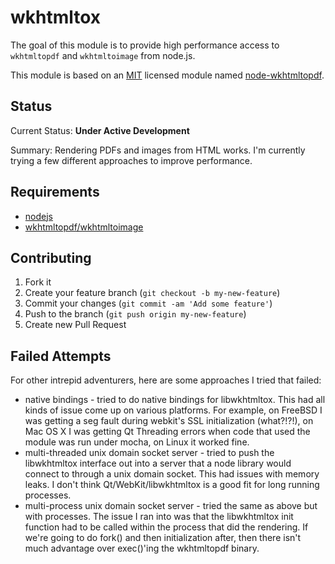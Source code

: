 # wkhtmltox

The goal of this module is to provide high performance access to `wkhtmltopdf` and `wkhtmltoimage` from node.js.

This module is based on an [MIT](http://opensource.org/licenses/MIT) licensed module named [node-wkhtmltopdf](https://github.com/devongovett/node-wkhtmltopdf).

## Status

Current Status: **Under Active Development**

Summary: Rendering PDFs and images from HTML works. I'm currently trying a few different approaches to improve performance.

## Requirements

* [nodejs](http://nodejs.org/)
* [wkhtmltopdf/wkhtmltoimage](http://wkhtmltopdf.org/)

## Contributing

1. Fork it
2. Create your feature branch (`git checkout -b my-new-feature`)
3. Commit your changes (`git commit -am 'Add some feature'`)
4. Push to the branch (`git push origin my-new-feature`)
5. Create new Pull Request

## Failed Attempts

For other intrepid adventurers, here are some approaches I tried that failed:

- native bindings - tried to do native bindings for libwkhtmltox. This had all kinds of issue come up on various platforms. For example, on FreeBSD I was getting a seg fault during webkit's SSL initialization (what?!?!), on Mac OS X I was getting Qt Threading errors when code that used the module was run under mocha, on Linux it worked fine.
- multi-threaded unix domain socket server - tried to push the libwkhtmltox interface out into a server that a node library would connect to through a unix domain socket. This had issues with memory leaks. I don't think Qt/WebKit/libwkhtmltox is a good fit for long running processes.
- multi-process unix domain socket server - tried the same as above but with processes. The issue I ran into was that the libwkhtmltox init function had to be called within the process that did the rendering. If we're going to do fork() and then initialization after, then there isn't much advantage over exec()'ing the wkhtmltopdf binary.

